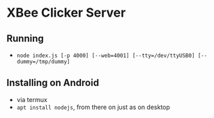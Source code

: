 # XBee Clicker Server

## Running
- `node index.js [-p 4000] [--web=4001] [--tty=/dev/ttyUSB0] [--dummy=/tmp/dummy]`

## Installing on Android
- via termux
- `apt install nodejs`, from there on just as on desktop
